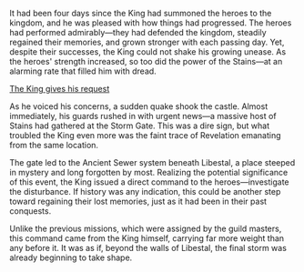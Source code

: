 <!-- title: King of Libestal -->
<!-- status: Alive -->

It had been four days since the King had summoned the heroes to the kingdom, and he was pleased with how things had progressed. The heroes had performed admirably—they had defended the kingdom, steadily regained their memories, and grown stronger with each passing day. Yet, despite their successes, the King could not shake his growing unease. As the heroes' strength increased, so too did the power of the Stains—at an alarming rate that filled him with dread.

[The King gives his request](#embed:https://www.youtube.com/live/dCNrMstGc3I?feature=shared&t=9709)

As he voiced his concerns, a sudden quake shook the castle. Almost immediately, his guards rushed in with urgent news—a massive host of Stains had gathered at the Storm Gate. This was a dire sign, but what troubled the King even more was the faint trace of Revelation emanating from the same location.

The gate led to the Ancient Sewer system beneath Libestal, a place steeped in mystery and long forgotten by most. Realizing the potential significance of this event, the King issued a direct command to the heroes—investigate the disturbance. If history was any indication, this could be another step toward regaining their lost memories, just as it had been in their past conquests.

Unlike the previous missions, which were assigned by the guild masters, this command came from the King himself, carrying far more weight than any before it. It was as if, beyond the walls of Libestal, the final storm was already beginning to take shape.